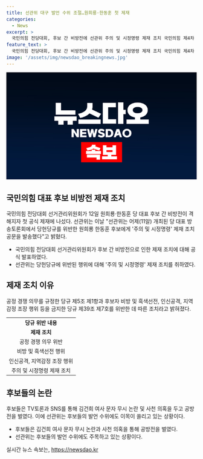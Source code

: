 ```yaml
---
title: 선관위 대구 발언 수위 조절…원희룡·한동훈 첫 제재
categories:
  - News
excerpt: >
  국민의힘 전당대회, 후보 간 비방전에 선관위 주의 및 시정명령 제재 조치 국민의힘 제4차 전당대회에서 원희룡·한동훈 후보 간 비방전이 격해지자 선관위가 첫 공식 제재에 나섰다. 당규 위반으로 선관위가 주의 및 시정명령 제재 조치를 발동하며, 후보들 간의 신중한 행보에 주목된다. TK 합동연설회를 앞둔 상황에서 후보들의 발언 수위가 높아지며, 논란이 확대될 수 있을 것으로 예상된다.
feature_text: >
  국민의힘 전당대회, 후보 간 비방전에 선관위 주의 및 시정명령 제재 조치 국민의힘 제4차 전당대회에서 원희룡·한동훈 후보 간 비방전이 격해지자 선관위가 첫 공식 제재에 나섰다. 당규 위반으로 선관위가 주의 및 시정명령 제재 조치를 발동하며, 후보들 간의 신중한 행보에 주목된다. TK 합동연설회를 앞둔 상황에서 후보들의 발언 수위가 높아지며, 논란이 확대될 수 있을 것으로 예상된다.
image: '/assets/img/newsdao_breakingnews.jpg'
---
```


<p><img src="/assets/img/newsdao_breakingnews.jpg" alt="pcversion 속보" /></p>

<h2 data-ke-size="size26">국민의힘 대표 후보 비방전 제재 조치</h2>

<p data-ke-size="size16">국민의힘 전당대회 선거관리위원회가 12일 원희룡·한동훈 당 대표 후보 간 비방전이 격해지자 첫 공식 제재에 나섰다. 선관위는 이날 "선관위는 어제(11알) 개최된 당 대표 방송토론회에서 당헌당규를 위반한 원희룡 한동훈 후보에게 '주의 및 시정명령' 제재 조치 공문을 발송했다"고 밝혔다.</p>

<ul>
  <li>국민의힘 전당대회 선거관리위원회가 후보 간 비방전으로 인한 제재 조치에 대해 공식 발표하였다.</li>
  <li>선관위는 당헌당규에 위반된 행위에 대해 '주의 및 시정명령' 제재 조치를 취하였다.</li>
</ul>

<h2 data-ke-size="size26">제재 조치 이유</h2>

<p data-ke-size="size16">공정 경쟁 의무를 규정한 당규 제5조 제1항과 후보자 비방 및 흑색선전, 인신공격, 지역감정 조장 행위 등을 금지한 당규 제39조 제7호를 위반한 데 따른 조치라고 밝혀졌다.</p>

<table>
  <tr>
    <td style="text-align: center; height: 17px;"><b>당규 위반 내용</b></td>
  </tr>
  <tr>
    <td style="text-align: center; height: 17px;"><b>제재 조치</b></td>
  </tr>
  <tr>
    <td style="text-align: center; height: 17px;">공정 경쟁 의무 위반</td>
  </tr>
  <tr>
    <td style="text-align: center; height: 17px;">비방 및 흑색선전 행위</td>
  </tr>
  <tr>
    <td style="text-align: center; height: 17px;">인신공격, 지역감정 조장 행위</td>
  </tr>
  <tr>
    <td style="text-align: center; height: 17px;">주의 및 시정명령 제재 조치</td>
  </tr>
</table>

<h2 data-ke-size="size26">후보들의 논란</h2>

<p data-ke-size="size16">후보들은 TV토론과 SNS를 통해 김건희 여사 문자 무시 논란 및 사천 의혹을 두고 공방전을 벌였다. 이에 선관위는 후보들의 발언 수위에도 이목이 쏠리고 있는 상황이다.</p>

<ul>
  <li>후보들은 김건희 여사 문자 무시 논란과 사천 의혹을 통해 공방전을 벌였다.</li>
  <li>선관위는 후보들의 발언 수위에도 주목하고 있는 상황이다.</li>
</ul>
실시간 뉴스 속보는, <a href="https://newsdao.kr" rel="dofollow">https://newsdao.kr</a>


